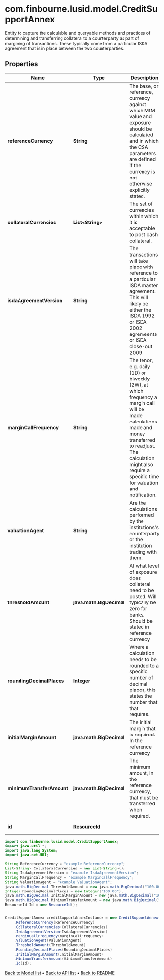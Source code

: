 # com.finbourne.lusid.model.CreditSupportAnnex
Entity to capture the calculable and queryable methods and practices of determining and transferring collateral  to a counterparty as part of margining of transactions. These typically come from a particular ISDA agreement  that is in place between the two counterparties.

## Properties

Name | Type | Description | Notes
------------ | ------------- | ------------- | -------------
**referenceCurrency** | **String** | The base, or reference, currency against which MtM value and exposure should be calculated  and in which the CSA parameters are defined if the currency is not otherwise explicitly stated. | [default to String]
**collateralCurrencies** | **List&lt;String&gt;** | The set of currencies within which it is acceptable to post cash collateral. | [default to List<String>]
**isdaAgreementVersion** | **String** | The transactions will take place with reference to a particular ISDA master agreement. This  will likely be either the ISDA 1992 or ISDA 2002 agremeents or ISDA close-out 2009. | [default to String]
**marginCallFrequency** | **String** | The tenor, e.g. daily (1D) or biweekly (2W), at which frequency a margin call will be made, calculations  made and money transferred to readjust. The calculation might also require a specific time for valuation and notification. | [default to String]
**valuationAgent** | **String** | Are the calculations performed by the institutions&#39;s counterparty or the institution trading with them. | [default to String]
**thresholdAmount** | **java.math.BigDecimal** | At what level of exposure does collateral need to be posted. Will typically be zero for banks.  Should be stated in reference currency | [default to java.math.BigDecimal]
**roundingDecimalPlaces** | **Integer** | Where a calculation needs to be rounded to a specific number of decimal places,  this states the number that that requires. | [default to Integer]
**initialMarginAmount** | **java.math.BigDecimal** | The initial margin that is required. In the reference currency | [default to java.math.BigDecimal]
**minimumTransferAmount** | **java.math.BigDecimal** | The minimum amount, in the reference currency, that must be transferred when required. | [default to java.math.BigDecimal]
**id** | [**ResourceId**](ResourceId.md) |  | [default to ResourceId]

```java
import com.finbourne.lusid.model.CreditSupportAnnex;
import java.util.*;
import java.lang.System;
import java.net.URI;

String ReferenceCurrency = "example ReferenceCurrency";
List<String> CollateralCurrencies = new List<String>();
String IsdaAgreementVersion = "example IsdaAgreementVersion";
String MarginCallFrequency = "example MarginCallFrequency";
String ValuationAgent = "example ValuationAgent";
java.math.BigDecimal ThresholdAmount = new java.math.BigDecimal("100.00");
Integer RoundingDecimalPlaces = new Integer("100.00");
java.math.BigDecimal InitialMarginAmount = new java.math.BigDecimal("100.00");
java.math.BigDecimal MinimumTransferAmount = new java.math.BigDecimal("100.00");
ResourceId Id = new ResourceId();


CreditSupportAnnex creditSupportAnnexInstance = new CreditSupportAnnex()
    .ReferenceCurrency(ReferenceCurrency)
    .CollateralCurrencies(CollateralCurrencies)
    .IsdaAgreementVersion(IsdaAgreementVersion)
    .MarginCallFrequency(MarginCallFrequency)
    .ValuationAgent(ValuationAgent)
    .ThresholdAmount(ThresholdAmount)
    .RoundingDecimalPlaces(RoundingDecimalPlaces)
    .InitialMarginAmount(InitialMarginAmount)
    .MinimumTransferAmount(MinimumTransferAmount)
    .Id(Id);
```


[Back to Model list](../README.md#documentation-for-models) &#8226; [Back to API list](../README.md#documentation-for-api-endpoints) &#8226; [Back to README](../README.md)
